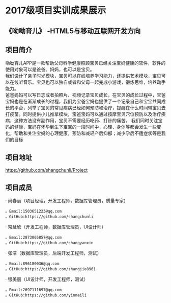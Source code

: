 2017级项目实训成果展示
===========
《呦呦育儿》 -HTML5与移动互联网开发方向
-------------------
项目简介<br>
-------
呦呦育儿APP是一款帮助父母科学健康照顾宝贝已经关注宝妈健康的软件，软件的使用对象可以是爸爸、妈妈，也可以是宝贝。<br>
我们设计了亲子时光模块，宝贝可以在线培养学习能力，还提供艺术模块，宝贝可以在线听音乐。宝贝也可以独自或者和父母一起完成小游戏，锻炼思维，培养动手能力。<br>
爸爸妈妈可以写日志或者拍照片、视频记录宝贝成长，在宝贝的成长过程中，宝爸宝妈也是在渐渐成长的过程，我们为宝爸宝妈也提供了一个记录自己和宝宝共同成长的平台，列举了宝贝的常见疾病已经如何预防和治疗，提醒在什么时间带宝贝去打疫苗。同时提供小儿推拿模块，宝爸宝妈可以通过按摩宝贝穴位预防以及治疗疾病，这种方法没有副作用，宝贝不需要经历吃药、打针的痛苦。
我们同时关注宝妈的健康，宝妈在怀孕到生下宝宝的一段时间中，心理、身体等都会发生一些变化，帮助和关注宝妈的心理健康，预防和减轻产后抑郁；减少孕后不适症状等是我们的目标

项目地址
-----------------
https://github.com/shangchunli/Project

项目成员
----------------------
· 尚春丽（项目经理，开发工程师，数据库管理员，质量专家）

    。Email:1503651223@qq.com 
    。GitHub:https://github.com/shangchunli 
· 常延欣（开发工程师，数据库管理员，UI设计师）  

    。Email:2873005857@qq.com
    。GitHub:https://github.com/changyanxin 
· 张洁（数据库管理员，后端开发工程师，测试）  

    。Email:896180036@qq.com 
    。GitHub:https://github.com/zhangjie8961 
· 银美丽（UI设计师，开发工程师，测试）  

    。Email:2697111697@qq.com 
    。GitHub:https://github.com/yinmeili
